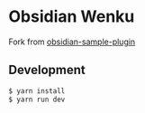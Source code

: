 # Obsidian Wenku

Fork from [obsidian-sample-plugin](https://github.com/obsidianmd/obsidian-sample-plugin)

## Development

```bash
$ yarn install
$ yarn run dev
```
